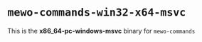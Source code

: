 # `mewo-commands-win32-x64-msvc`

This is the **x86_64-pc-windows-msvc** binary for `mewo-commands`
